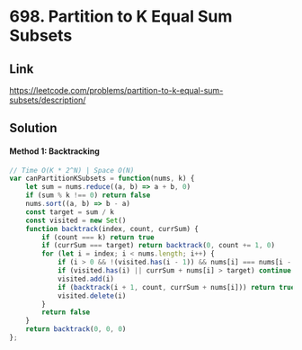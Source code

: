# 698. Partition to K Equal Sum Subsets

## Link
https://leetcode.com/problems/partition-to-k-equal-sum-subsets/description/

## Solution
#### Method 1: Backtracking
```javascript
// Time O(K * 2^N) | Space O(N)
var canPartitionKSubsets = function(nums, k) {
    let sum = nums.reduce((a, b) => a + b, 0)
    if (sum % k !== 0) return false
    nums.sort((a, b) => b - a)
    const target = sum / k
    const visited = new Set()
    function backtrack(index, count, currSum) {
        if (count === k) return true
        if (currSum === target) return backtrack(0, count += 1, 0)
        for (let i = index; i < nums.length; i++) {
            if (i > 0 && !(visited.has(i - 1)) && nums[i] === nums[i - 1]) continue
            if (visited.has(i) || currSum + nums[i] > target) continue
            visited.add(i)
            if (backtrack(i + 1, count, currSum + nums[i])) return true
            visited.delete(i)
        }
        return false
    }
    return backtrack(0, 0, 0)
};
```
